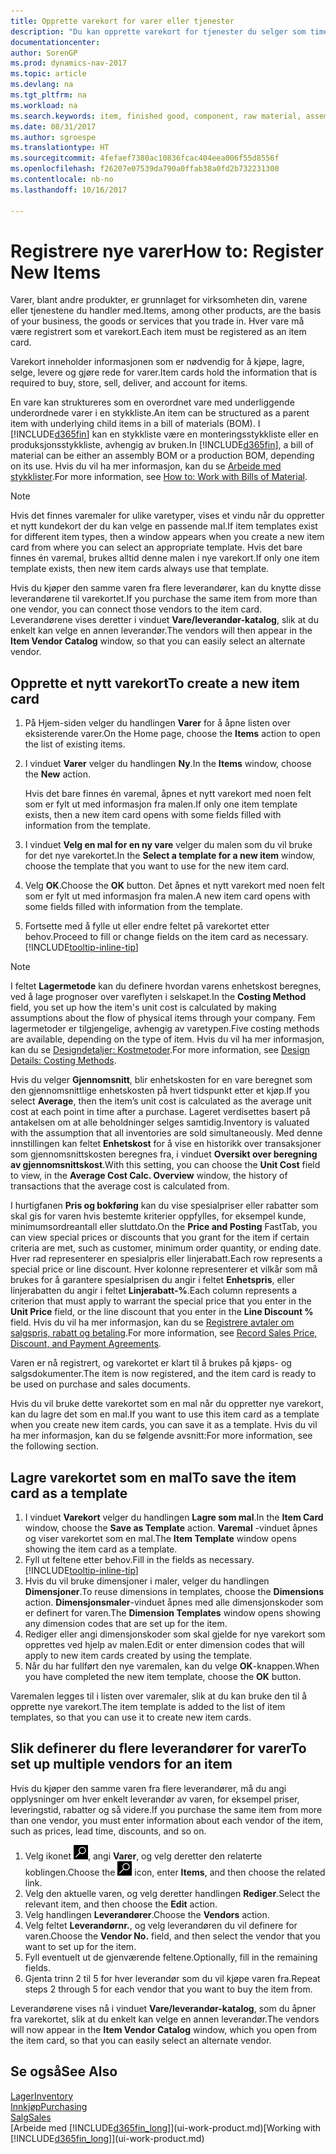 ```yaml
---
title: Opprette varekort for varer eller tjenester
description: "Du kan opprette varekort for tjenester du selger som timer, og for fysiske produkter, for eksempel monteringsvarer, ferdigvarer, komponenter eller råvarer, du selger fra lageret."
documentationcenter: 
author: SorenGP
ms.prod: dynamics-nav-2017
ms.topic: article
ms.devlang: na
ms.tgt_pltfrm: na
ms.workload: na
ms.search.keywords: item, finished good, component, raw material, assembly item
ms.date: 08/31/2017
ms.author: sgroespe
ms.translationtype: HT
ms.sourcegitcommit: 4fefaef7380ac10836fcac404eea006f55d8556f
ms.openlocfilehash: f26207e07539da790a0ffab38a0fd2b732231300
ms.contentlocale: nb-no
ms.lasthandoff: 10/16/2017

---
```

# <a name="how-to-register-new-items"></a><span data-ttu-id="6709d-103">Registrere nye varer</span><span class="sxs-lookup"><span data-stu-id="6709d-103">How to: Register New Items</span></span>
<span data-ttu-id="6709d-104">Varer, blant andre produkter, er grunnlaget for virksomheten din, varene eller tjenestene du handler med.</span><span class="sxs-lookup"><span data-stu-id="6709d-104">Items, among other products, are the basis of your business, the goods or services that you trade in.</span></span> <span data-ttu-id="6709d-105">Hver vare må være registrert som et varekort.</span><span class="sxs-lookup"><span data-stu-id="6709d-105">Each item must be registered as an item card.</span></span>

<span data-ttu-id="6709d-106">Varekort inneholder informasjonen som er nødvendig for å kjøpe, lagre, selge, levere og gjøre rede for varer.</span><span class="sxs-lookup"><span data-stu-id="6709d-106">Item cards hold the information that is required to buy, store, sell, deliver, and account for items.</span></span>

<span data-ttu-id="6709d-107">En vare kan struktureres som en overordnet vare med underliggende underordnede varer i en stykkliste.</span><span class="sxs-lookup"><span data-stu-id="6709d-107">An item can be structured as a parent item with underlying child items in a bill of materials (BOM).</span></span> <span data-ttu-id="6709d-108">I [!INCLUDE[d365fin](includes/d365fin_md.md)] kan en stykkliste være en monteringsstykkliste eller en produksjonsstykkliste, avhengig av bruken.</span><span class="sxs-lookup"><span data-stu-id="6709d-108">In [!INCLUDE[d365fin](includes/d365fin_md.md)], a bill of material can be either an assembly BOM or a production BOM, depending on its use.</span></span> <span data-ttu-id="6709d-109">Hvis du vil ha mer informasjon, kan du se [Arbeide med stykklister](inventory-how-work-BOMs.md).</span><span class="sxs-lookup"><span data-stu-id="6709d-109">For more information, see [How to: Work with Bills of Material](inventory-how-work-BOMs.md).</span></span>

> [!NOTE]  
>   <span data-ttu-id="6709d-110">Hvis det finnes varemaler for ulike varetyper, vises et vindu når du oppretter et nytt kundekort der du kan velge en passende mal.</span><span class="sxs-lookup"><span data-stu-id="6709d-110">If item templates exist for different item types, then a window appears when you create a new item card from where you can select an appropriate template.</span></span> <span data-ttu-id="6709d-111">Hvis det bare finnes én varemal, brukes alltid denne malen i nye varekort.</span><span class="sxs-lookup"><span data-stu-id="6709d-111">If only one item template exists, then new item cards always use that template.</span></span>

<span data-ttu-id="6709d-112">Hvis du kjøper den samme varen fra flere leverandører, kan du knytte disse leverandørene til varekortet.</span><span class="sxs-lookup"><span data-stu-id="6709d-112">If you purchase the same item from more than one vendor, you can connect those vendors to the item card.</span></span> <span data-ttu-id="6709d-113">Leverandørene vises deretter i vinduet **Vare/leverandør-katalog**, slik at du enkelt kan velge en annen leverandør.</span><span class="sxs-lookup"><span data-stu-id="6709d-113">The vendors will then appear in the **Item Vendor Catalog** window, so that you can easily select an alternate vendor.</span></span>

## <a name="to-create-a-new-item-card"></a><span data-ttu-id="6709d-114">Opprette et nytt varekort</span><span class="sxs-lookup"><span data-stu-id="6709d-114">To create a new item card</span></span>
1. <span data-ttu-id="6709d-115">På Hjem-siden velger du handlingen **Varer** for å åpne listen over eksisterende varer.</span><span class="sxs-lookup"><span data-stu-id="6709d-115">On the Home page, choose the **Items** action to open the list of existing items.</span></span>  
2. <span data-ttu-id="6709d-116">I vinduet **Varer** velger du handlingen **Ny**.</span><span class="sxs-lookup"><span data-stu-id="6709d-116">In the **Items** window, choose the **New** action.</span></span>

    <span data-ttu-id="6709d-117">Hvis det bare finnes én varemal, åpnes et nytt varekort med noen felt som er fylt ut med informasjon fra malen.</span><span class="sxs-lookup"><span data-stu-id="6709d-117">If only one item template exists, then a new item card opens with some fields filled with information from the template.</span></span>
3. <span data-ttu-id="6709d-118">I vinduet **Velg en mal for en ny vare** velger du malen som du vil bruke for det nye varekortet.</span><span class="sxs-lookup"><span data-stu-id="6709d-118">In the **Select a template for a new item** window, choose the template that you want to use for the new item card.</span></span>
4. <span data-ttu-id="6709d-119">Velg **OK**.</span><span class="sxs-lookup"><span data-stu-id="6709d-119">Choose the **OK** button.</span></span> <span data-ttu-id="6709d-120">Det åpnes et nytt varekort med noen felt som er fylt ut med informasjon fra malen.</span><span class="sxs-lookup"><span data-stu-id="6709d-120">A new item card opens with some fields filled with information from the template.</span></span>
5. <span data-ttu-id="6709d-121">Fortsette med å fylle ut eller endre feltet på varekortet etter behov.</span><span class="sxs-lookup"><span data-stu-id="6709d-121">Proceed to fill or change fields on the item card as necessary.</span></span> [!INCLUDE[tooltip-inline-tip](includes/tooltip-inline-tip_md.md)]

> [!NOTE]
> <span data-ttu-id="6709d-122">I feltet **Lagermetode** kan du definere hvordan varens enhetskost beregnes, ved å lage prognoser over vareflyten i selskapet.</span><span class="sxs-lookup"><span data-stu-id="6709d-122">In the **Costing Method** field, you set up how the item's unit cost is calculated by making assumptions about the flow of physical items through your company.</span></span> <span data-ttu-id="6709d-123">Fem lagermetoder er tilgjengelige, avhengig av varetypen.</span><span class="sxs-lookup"><span data-stu-id="6709d-123">Five costing methods are available, depending on the type of item.</span></span> <span data-ttu-id="6709d-124">Hvis du vil ha mer informasjon, kan du se [Designdetaljer: Kostmetoder](design-details-costing-methods.md).</span><span class="sxs-lookup"><span data-stu-id="6709d-124">For more information, see [Design Details: Costing Methods](design-details-costing-methods.md).</span></span>
>
> <span data-ttu-id="6709d-125">Hvis du velger **Gjennomsnitt**, blir enhetskosten for en vare beregnet som den gjennomsnittlige enhetskosten på hvert tidspunkt etter et kjøp.</span><span class="sxs-lookup"><span data-stu-id="6709d-125">If you select **Average**, then the item’s unit cost is calculated as the average unit cost at each point in time after a purchase.</span></span> <span data-ttu-id="6709d-126">Lageret verdisettes basert på antakelsen om at alle beholdninger selges samtidig.</span><span class="sxs-lookup"><span data-stu-id="6709d-126">Inventory is valuated with the assumption that all inventories are sold simultaneously.</span></span> <span data-ttu-id="6709d-127">Med denne innstillingen kan feltet **Enhetskost** for å vise en historikk over transaksjoner som gjennomsnittskosten beregnes fra, i vinduet **Oversikt over beregning av gjennomsnittskost**.</span><span class="sxs-lookup"><span data-stu-id="6709d-127">With this setting, you can choose the **Unit Cost** field to view, in the **Average Cost Calc. Overview** window, the history of transactions that the average cost is calculated from.</span></span>

<span data-ttu-id="6709d-128">I hurtigfanen **Pris og bokføring** kan du vise spesialpriser eller rabatter som skal gis for varen hvis bestemte kriterier oppfylles, for eksempel kunde, minimumsordreantall eller sluttdato.</span><span class="sxs-lookup"><span data-stu-id="6709d-128">On the **Price and Posting** FastTab, you can view special prices or discounts that you grant for the item if certain criteria are met, such as customer, minimum order quantity, or ending date.</span></span> <span data-ttu-id="6709d-129">Hver rad representerer en spesialpris eller linjerabatt.</span><span class="sxs-lookup"><span data-stu-id="6709d-129">Each row represents a special price or line discount.</span></span> <span data-ttu-id="6709d-130">Hver kolonne representerer et vilkår som må brukes for å garantere spesialprisen du angir i feltet **Enhetspris**, eller linjerabatten du angir i feltet **Linjerabatt-%**.</span><span class="sxs-lookup"><span data-stu-id="6709d-130">Each column represents a criterion that must apply to warrant the special price that you enter in the **Unit Price** field, or the line discount that you enter in the **Line Discount %** field.</span></span> <span data-ttu-id="6709d-131">Hvis du vil ha mer informasjon, kan du se [Registrere avtaler om salgspris, rabatt og betaling](sales-how-record-sales-price-discount-payment-agreements.md).</span><span class="sxs-lookup"><span data-stu-id="6709d-131">For more information, see [Record Sales Price, Discount, and Payment Agreements](sales-how-record-sales-price-discount-payment-agreements.md).</span></span>

<span data-ttu-id="6709d-132">Varen er nå registrert, og varekortet er klart til å brukes på kjøps- og salgsdokumenter.</span><span class="sxs-lookup"><span data-stu-id="6709d-132">The item is now registered, and the item card is ready to be used on purchase and sales documents.</span></span>

<span data-ttu-id="6709d-133">Hvis du vil bruke dette varekortet som en mal når du oppretter nye varekort, kan du lagre det som en mal.</span><span class="sxs-lookup"><span data-stu-id="6709d-133">If you want to use this item card as a template when you create new item cards, you can save it as a template.</span></span> <span data-ttu-id="6709d-134">Hvis du vil ha mer informasjon, kan du se følgende avsnitt:</span><span class="sxs-lookup"><span data-stu-id="6709d-134">For more information, see the following section.</span></span>

## <a name="to-save-the-item-card-as-a-template"></a><span data-ttu-id="6709d-135">Lagre varekortet som en mal</span><span class="sxs-lookup"><span data-stu-id="6709d-135">To save the item card as a template</span></span>
1. <span data-ttu-id="6709d-136">I vinduet **Varekort** velger du handlingen **Lagre som mal**.</span><span class="sxs-lookup"><span data-stu-id="6709d-136">In the **Item Card** window, choose the **Save as Template** action.</span></span> <span data-ttu-id="6709d-137">**Varemal**  -vinduet åpnes og viser varekortet som en mal.</span><span class="sxs-lookup"><span data-stu-id="6709d-137">The **Item Template** window opens showing the item card as a template.</span></span>
2. <span data-ttu-id="6709d-138">Fyll ut feltene etter behov.</span><span class="sxs-lookup"><span data-stu-id="6709d-138">Fill in the fields as necessary.</span></span> [!INCLUDE[tooltip-inline-tip](includes/tooltip-inline-tip_md.md)]
3. <span data-ttu-id="6709d-139">Hvis du vil bruke dimensjoner i maler, velger du handlingen **Dimensjoner**.</span><span class="sxs-lookup"><span data-stu-id="6709d-139">To reuse dimensions in templates, choose the **Dimensions** action.</span></span> <span data-ttu-id="6709d-140">**Dimensjonsmaler**-vinduet åpnes med alle dimensjonskoder som er definert for varen.</span><span class="sxs-lookup"><span data-stu-id="6709d-140">The **Dimension Templates** window opens showing any dimension codes that are set up for the item.</span></span>
4. <span data-ttu-id="6709d-141">Rediger eller angi dimensjonskoder som skal gjelde for nye varekort som opprettes ved hjelp av malen.</span><span class="sxs-lookup"><span data-stu-id="6709d-141">Edit or enter dimension codes that will apply to new item cards created by using the template.</span></span>
5. <span data-ttu-id="6709d-142">Når du har fullført den nye varemalen, kan du velge **OK**-knappen.</span><span class="sxs-lookup"><span data-stu-id="6709d-142">When you have completed the new item template, choose the **OK** button.</span></span>

<span data-ttu-id="6709d-143">Varemalen legges til i listen over varemaler, slik at du kan bruke den til å opprette nye varekort.</span><span class="sxs-lookup"><span data-stu-id="6709d-143">The item template is added to the list of item templates, so that you can use it to create new item cards.</span></span>

## <a name="to-set-up-multiple-vendors-for-an-item"></a><span data-ttu-id="6709d-144">Slik definerer du flere leverandører for varer</span><span class="sxs-lookup"><span data-stu-id="6709d-144">To set up multiple vendors for an item</span></span>  
<span data-ttu-id="6709d-145">Hvis du kjøper den samme varen fra flere leverandører, må du angi opplysninger om hver enkelt leverandør av varen, for eksempel priser, leveringstid, rabatter og så videre.</span><span class="sxs-lookup"><span data-stu-id="6709d-145">If you purchase the same item from more than one vendor, you must enter information about each vendor of the item, such as prices, lead time, discounts, and so on.</span></span>  

1.  <span data-ttu-id="6709d-146">Velg ikonet ![Søk etter side eller rapport](media/ui-search/search_small.png "Søk etter side eller rapport"), angi **Varer**, og velg deretter den relaterte koblingen.</span><span class="sxs-lookup"><span data-stu-id="6709d-146">Choose the ![Search for Page or Report](media/ui-search/search_small.png "Search for Page or Report icon") icon, enter **Items**, and then choose the related link.</span></span>  
2.  <span data-ttu-id="6709d-147">Velg den aktuelle varen, og velg deretter handlingen **Rediger**.</span><span class="sxs-lookup"><span data-stu-id="6709d-147">Select the relevant item, and then choose the **Edit** action.</span></span>  
3.  <span data-ttu-id="6709d-148">Velg handlingen **Leverandører**.</span><span class="sxs-lookup"><span data-stu-id="6709d-148">Choose the **Vendors** action.</span></span>  
4.  <span data-ttu-id="6709d-149">Velg feltet **Leverandørnr.**, og velg leverandøren du vil definere for varen.</span><span class="sxs-lookup"><span data-stu-id="6709d-149">Choose the **Vendor No.** field, and then select the vendor that you want to set up for the item.</span></span>  
5.  <span data-ttu-id="6709d-150">Fyll eventuelt ut de gjenværende feltene.</span><span class="sxs-lookup"><span data-stu-id="6709d-150">Optionally, fill in the remaining fields.</span></span>  
6.  <span data-ttu-id="6709d-151">Gjenta trinn 2 til 5 for hver leverandør som du vil kjøpe varen fra.</span><span class="sxs-lookup"><span data-stu-id="6709d-151">Repeat steps 2 through 5 for each vendor that you want to buy the item from.</span></span>

<span data-ttu-id="6709d-152">Leverandørene vises nå i vinduet **Vare/leverandør-katalog**, som du åpner fra varekortet, slik at du enkelt kan velge en annen leverandør.</span><span class="sxs-lookup"><span data-stu-id="6709d-152">The vendors will now appear in the **Item Vendor Catalog** window, which you open from the item card, so that you can easily select an alternate vendor.</span></span>

## <a name="see-also"></a><span data-ttu-id="6709d-153">Se også</span><span class="sxs-lookup"><span data-stu-id="6709d-153">See Also</span></span>
  [<span data-ttu-id="6709d-154">Lager</span><span class="sxs-lookup"><span data-stu-id="6709d-154">Inventory</span></span>](inventory-manage-inventory.md)  
  [<span data-ttu-id="6709d-155">Innkjøp</span><span class="sxs-lookup"><span data-stu-id="6709d-155">Purchasing</span></span>](purchasing-manage-purchasing.md)  
  [<span data-ttu-id="6709d-156">Salg</span><span class="sxs-lookup"><span data-stu-id="6709d-156">Sales</span></span>](sales-manage-sales.md)  
  <span data-ttu-id="6709d-157">[Arbeide med [!INCLUDE[d365fin_long](includes/d365fin_long_md.md)]](ui-work-product.md)</span><span class="sxs-lookup"><span data-stu-id="6709d-157">[Working with [!INCLUDE[d365fin_long](includes/d365fin_long_md.md)]](ui-work-product.md)</span></span>

##

